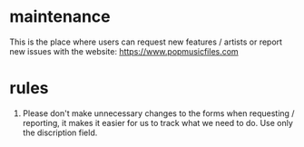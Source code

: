 # maintenance
This is the place where users can request new features / artists or report new issues with the website: https://www.popmusicfiles.com

# rules

1. Please don't make unnecessary changes to the forms when requesting / reporting, it makes it easier for us to track what we need to do. Use only the discription field.
